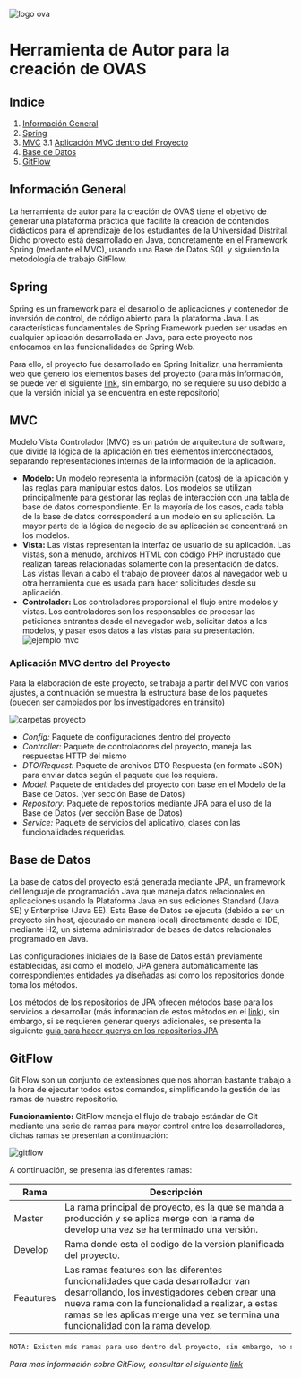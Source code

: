 ![logo ova](https://i.ibb.co/VxC5hxN/asda.jpg)

# Herramienta de Autor para la creación de OVAS
## Indice
1. [Información General](#Información-General)
2. [Spring](#Spring)
3. [MVC](#MVC)
3.1 [Aplicación MVC dentro del Proyecto](Aplicación-MVC-dentro-del-Proyecto)
4. [Base de Datos](#Base-de-Datos)
5. [GitFlow](#GitFlow) 

## Información General

La herramienta de autor para la creación de OVAS tiene el objetivo de generar una plataforma práctica que facilite la creación de contenidos didácticos para el aprendizaje de los estudiantes de la Universidad Distrital. Dicho proyecto está desarrollado en Java, concretamente en el Framework Spring (mediante el MVC), usando una Base de Datos SQL y siguiendo la metodología de trabajo GitFlow.

## Spring

Spring es un framework para el desarrollo de aplicaciones y contenedor de inversión de control, de código abierto para la plataforma Java. Las características fundamentales de Spring Framework pueden ser usadas en cualquier aplicación desarrollada en Java, para este proyecto nos enfocamos en las funcionalidades de Spring Web.

Para ello, el proyecto fue desarrollado en Spring Initializr, una herramienta web que genero los elementos bases del proyecto (para más información, se puede ver el siguiente [link](https://start.spring.io/), sin embargo, no se requiere su uso debido a que la versión inicial ya se encuentra en este repositorio) 

## MVC

Modelo Vista Controlador (MVC) es un patrón de arquitectura de software, que divide la lógica de la aplicación en tres elementos interconectados, separando representaciones internas de la información de la aplicación.

- **Modelo:** Un modelo representa la información (datos) de la aplicación y las reglas para manipular estos datos. Los modelos se utilizan principalmente para gestionar las reglas de interacción con una tabla de base de datos correspondiente. En la mayoría de los casos, cada tabla de la base de datos corresponderá a un modelo en su aplicación. La mayor parte de la lógica de negocio de su aplicación se concentrará en los modelos.
- **Vista:** Las vistas representan la interfaz de usuario de su aplicación. Las vistas, son a menudo, archivos HTML con código PHP incrustado que realizan tareas relacionadas solamente con la presentación de datos. Las vistas llevan a cabo el trabajo de proveer datos al navegador web u otra herramienta que es usada para hacer solicitudes desde su aplicación.
- **Controlador:** Los controladores proporcional el flujo entre modelos y vistas. Los controladores son los responsables de procesar las peticiones entrantes desde el navegador web, solicitar datos a los modelos, y pasar esos datos a las vistas para su presentación.
![ejemplo mvc](https://i.ytimg.com/vi/z6WppAQ3LUg/maxresdefault.jpg)

### Aplicación MVC dentro del Proyecto

Para la elaboración de este proyecto, se trabaja a partir del MVC con varios ajustes, a continuación se muestra la estructura base de los paquetes (pueden ser cambiados por los investigadores en tránsito)

![carpetas proyecto](https://i.ibb.co/jZ42Dtx/imagen.png)

- *Config:* Paquete de configuraciones dentro del proyecto
- *Controller:* Paquete de controladores del proyecto, maneja las respuestas HTTP del mismo
- *DTO/Request:* Paquete de archivos DTO Respuesta (en formato JSON) para enviar datos según el paquete que los requiera.
- *Model:* Paquete de entidades del proyecto con base en el Modelo de la Base de Datos. (ver sección Base de Datos)
- *Repository:* Paquete de repositorios mediante JPA para el uso de la Base de Datos (ver sección Base de Datos)
- *Service:* Paquete de servicios del aplicativo, clases con las funcionalidades requeridas.

## Base de Datos

La base de datos del proyecto está generada mediante JPA, un framework del lenguaje de programación Java que maneja datos relacionales en aplicaciones usando la Plataforma Java en sus ediciones Standard (Java SE) y Enterprise (Java EE). Esta Base de Datos se ejecuta (debido a ser un proyecto sin host, ejecutado en manera local) directamente desde el IDE, mediante H2, un sistema administrador de bases de datos relacionales programado en Java.

Las configuraciones iniciales de la Base de Datos están previamente establecidas, así como el modelo, JPA genera automáticamente las correspondientes entidades ya diseñadas así como los repositorios donde toma los métodos.

Los métodos de los repositorios de JPA ofrecen métodos base para los servicios a desarrollar (más información de estos métodos en el [link](https://docs.spring.io/spring-data/jpa/docs/current/api/org/springframework/data/jpa/repository/JpaRepository.html)), sin embargo, si se requieren generar querys adicionales, se presenta la siguiente [guía para hacer querys en los repositorios JPA](https://docs.spring.io/spring-data/jpa/docs/current/reference/html/#jpa.query-methods)

## GitFlow

Git Flow son un conjunto de extensiones que nos ahorran bastante trabajo a la hora de ejecutar todos estos comandos, simplificando la gestión de las ramas de nuestro repositorio.

**Funcionamiento:**
GitFlow maneja el flujo de trabajo estándar de Git mediante una serie de ramas para mayor control entre los desarrolladores, dichas ramas se presentan a continuación:

![gitflow](https://cleventy.com/wp-content/uploads/2020/03/git-model-1.png)

A continuación, se presenta las diferentes ramas:

| Rama | Descripción |
| ------ | ------ |
| Master | La rama principal de proyecto, es la que se manda a producción y se aplica merge con la rama de develop una vez se ha terminado una versión. |
| Develop | Rama donde esta el codigo de la versión planificada del proyecto. |
| Feautures | Las ramas features son las diferentes funcionalidades que cada desarrollador van desarrollando, los investigadores deben crear una nueva rama con la funcionalidad a realizar, a estas ramas se les aplicas merge una vez se termina una funcionalidad con la rama develop. |

```sh
NOTA: Existen más ramas para uso dentro del proyecto, sin embargo, no se ve necesario el uso de las demás debido a la complejidad del proyecto 
```
*Para mas información sobre GitFlow, consultar el siguiente [link](https://cleventy.com/wp-content/uploads/2020/03/git-model-1.png)*
